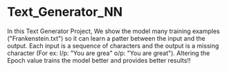 # Text_Generator_NN
In this Text Generator Project, We show the model many training examples ("Frankenstein.txt") so it can learn a patter between the input and the output. Each input is a sequence of characters and the output is a missing character (For ex: I/p: "You are grea" o/p: "You are great"). Altering the Epoch value trains the model better and provides better results!!
